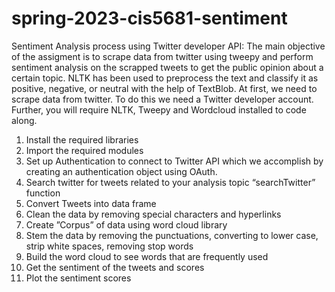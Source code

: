# spring-2023-cis5681-sentiment
Sentiment Analysis process using Twitter developer API:
The main objective of the assigment is to scrape data from twitter using tweepy and perform sentiment analysis on the scrapped tweets to get the public opinion about a certain topic.  NLTK has been used to preprocess the text and classify it as positive, negative, or neutral with the help of TextBlob.
At first, we need to scrape data from twitter. To do this we need a Twitter developer account. Further, you will require NLTK, Tweepy and Wordcloud installed to code along. 
1.	Install the required libraries
2.	Import the required modules
3.	Set up Authentication to connect to Twitter API which we accomplish by creating an authentication object using OAuth.
4.	Search twitter for tweets related to your analysis topic “searchTwitter” function
5.	Convert Tweets into data frame
6.	Clean the data by removing special characters and hyperlinks
7.	Create ”Corpus” of data using word cloud library
8.	Stem the data by removing the punctuations, converting to lower case, strip white spaces, removing stop words
9.	Build the word cloud to see words that are frequently used
10.	Get the sentiment of the tweets and scores
11.	Plot  the sentiment scores 
